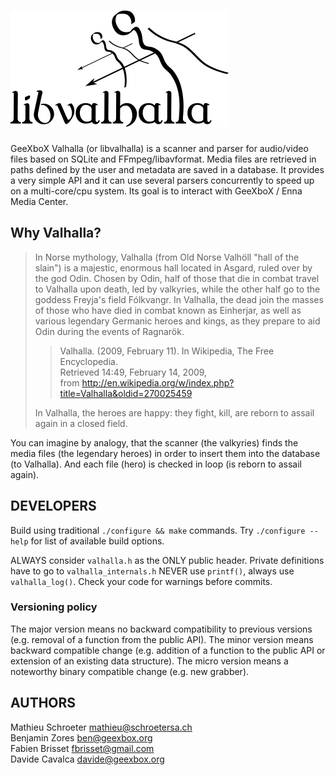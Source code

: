 
# ![libvalhalla](Documentations/valhalla.png)

GeeXboX Valhalla (or libvalhalla) is a scanner and parser for audio/video
files based on SQLite and FFmpeg/libavformat. Media files are retrieved in
paths defined by the user and metadata are saved in a database.
It provides a very simple API and it can use several parsers concurrently
to speed up on a multi-core/cpu system.
Its goal is to interact with GeeXboX / Enna Media Center.

## Why Valhalla?

> In Norse mythology, Valhalla (from Old Norse Valhöll "hall of the slain")
> is a majestic, enormous hall located in Asgard, ruled over by the god Odin.
> Chosen by Odin, half of those that die in combat travel to Valhalla upon
> death, led by valkyries, while the other half go to the goddess Freyja's
> field Fólkvangr. In Valhalla, the dead join the masses of those who have
> died in combat known as Einherjar, as well as various legendary Germanic
> heroes and kings, as they prepare to aid Odin during the events of Ragnarök.
>
>>  Valhalla. (2009, February 11). In Wikipedia, The Free Encyclopedia.  
>>    Retrieved 14:49, February 14, 2009,  
>>    from http://en.wikipedia.org/w/index.php?title=Valhalla&oldid=270025459
>
> In Valhalla, the heroes are happy: they fight, kill, are reborn to assail
> again in a closed field.


You can imagine by analogy, that the scanner (the valkyries) finds the
media files (the legendary heroes) in order to insert them into the database
(to Valhalla). And each file (hero) is checked in loop (is reborn to assail
again).

## DEVELOPERS

Build using traditional `./configure && make` commands.
Try `./configure --help` for list of available build options.

ALWAYS consider `valhalla.h` as the ONLY public header.
Private definitions have to go to `valhalla_internals.h`
NEVER use `printf()`, always use `valhalla_log()`.
Check your code for warnings before commits.

### Versioning policy

The major version means no backward compatibility to previous versions (e.g.
removal of a function from the public API). The minor version means backward
compatible change (e.g. addition of a function to the public API or extension
of an existing data structure). The micro version means a noteworthy binary
compatible change (e.g. new grabber).

## AUTHORS

Mathieu Schroeter <mathieu@schroetersa.ch>  
Benjamin Zores <ben@geexbox.org>  
Fabien Brisset <fbrisset@gmail.com>  
Davide Cavalca <davide@geexbox.org>  
